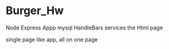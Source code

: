 # Burger_Hw

Node Express Appp mysql 
HandleBars services the Html page

single page like app, all on one page